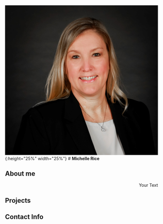 

![hello](assets/images/bio-photo.jpg){:height="25%" width="25%"}  # **Michelle Rice**

## About me


<p style='text-align: right;'> Your Text </p>

## Projects









## Contact Info
